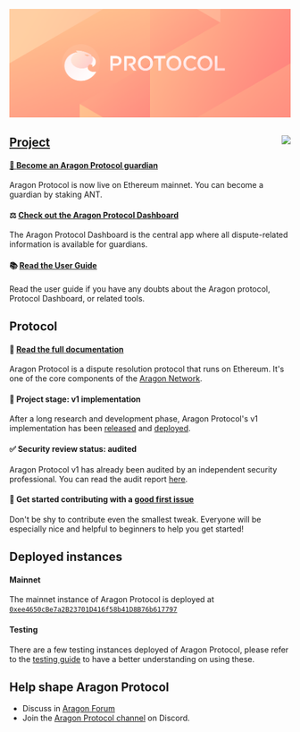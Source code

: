 ![Aragon Protocol](.github/assets/aragon-protocol.png)

<img align="right" src="https://github.com/aragon/protocol/workflows/CI/badge.svg">
  <a href="https://github.com/aragon/protocol/actions"/>
</img>

## Project

#### 👩‍️ [Become an Aragon Protocol guardian](https://ant.aragon.org)
Aragon Protocol is now live on Ethereum mainnet. You can become a guardian by staking ANT.

#### ⚖ [Check out the Aragon Protocol Dashboard](https://protocol.aragon.org)
The Aragon Protocol Dashboard is the central app where all dispute-related information is available for guardians.

#### 📚 [Read the User Guide](https://help.aragon.org/category/47-aragoncourt)
Read the user guide if you have any doubts about the Aragon protocol, Protocol Dashboard, or related tools.

## Protocol

#### 📓 [Read the full documentation](/docs)
Aragon Protocol is a dispute resolution protocol that runs on Ethereum. It's one of the core components of the [Aragon Network](https://aragon.org/network/).

#### 🚧 Project stage: v1 implementation
After a long research and development phase, Aragon Protocol's v1 implementation has been [released](https://www.npmjs.com/package/@aragon/protocol) and [deployed](https://etherscan.io/address/0xee4650cBe7a2B23701D416f58b41D8B76b617797#code).

#### ✅ Security review status: audited
Aragon Protocol v1 has already been audited by an independent security professional. You can read the audit report [here](https://github.com/gakonst/publications/blob/master/aragon_protocol_audit.pdf).

#### 👋 Get started contributing with a [good first issue](https://github.com/aragon/aragon-protocol/issues?q=is%3Aissue+is%3Aopen+label%3A%22good+first+issue%22)
Don't be shy to contribute even the smallest tweak. Everyone will be especially nice and helpful to beginners to help you get started!

## Deployed instances

#### Mainnet

The mainnet instance of Aragon Protocol is deployed at [`0xee4650cBe7a2B23701D416f58b41D8B76b617797`](https://etherscan.io/address/0xee4650cBe7a2B23701D416f58b41D8B76b617797#code)

#### Testing

There are a few testing instances deployed of Aragon Protocol, please refer to the [testing guide](/docs/8-testing-guide) to have a better understanding on using these.

## Help shape Aragon Protocol
- Discuss in [Aragon Forum](https://forum.aragon.org/tags/dispute-resolution)
- Join the [Aragon Protocol channel](https://discord.gg/nxMejdG) on Discord.
